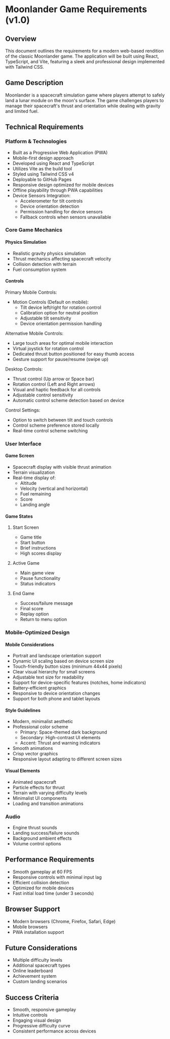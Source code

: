 # Moonlander Game Requirements (v1.0)

## Overview
This document outlines the requirements for a modern web-based rendition of the classic Moonlander game. The application will be built using React, TypeScript, and Vite, featuring a sleek and professional design implemented with Tailwind CSS.

## Game Description
Moonlander is a spacecraft simulation game where players attempt to safely land a lunar module on the moon's surface. The game challenges players to manage their spacecraft's thrust and orientation while dealing with gravity and limited fuel.

## Technical Requirements

### Platform & Technologies
- Built as a Progressive Web Application (PWA)
- Mobile-first design approach
- Developed using React and TypeScript
- Utilizes Vite as the build tool
- Styled using Tailwind CSS v4
- Deployable to GitHub Pages
- Responsive design optimized for mobile devices
- Offline playability through PWA capabilities
- Device Sensors Integration:
  - Accelerometer for tilt controls
  - Device orientation detection
  - Permission handling for device sensors
  - Fallback controls when sensors unavailable

### Core Game Mechanics

#### Physics Simulation
- Realistic gravity physics simulation
- Thrust mechanics affecting spacecraft velocity
- Collision detection with terrain
- Fuel consumption system

#### Controls
Primary Mobile Controls:
- Motion Controls (Default on mobile):
  - Tilt device left/right for rotation control
  - Calibration option for neutral position
  - Adjustable tilt sensitivity
  - Device orientation permission handling
  
Alternative Mobile Controls:
- Large touch areas for optimal mobile interaction
- Virtual joystick for rotation control
- Dedicated thrust button positioned for easy thumb access
- Gesture support for pause/resume (swipe up)

Desktop Controls:
- Thrust control (Up arrow or Space bar)
- Rotation control (Left and Right arrows)
- Visual and haptic feedback for all controls
- Adjustable control sensitivity
- Automatic control scheme detection based on device

Control Settings:
- Option to switch between tilt and touch controls
- Control scheme preference stored locally
- Real-time control scheme switching

### User Interface

#### Game Screen
- Spacecraft display with visible thrust animation
- Terrain visualization
- Real-time display of:
  - Altitude
  - Velocity (vertical and horizontal)
  - Fuel remaining
  - Score
  - Landing angle

#### Game States
1. Start Screen
   - Game title
   - Start button
   - Brief instructions
   - High scores display

2. Active Game
   - Main game view
   - Pause functionality
   - Status indicators

3. End Game
   - Success/failure message
   - Final score
   - Replay option
   - Return to menu option

### Mobile-Optimized Design

#### Mobile Considerations
- Portrait and landscape orientation support
- Dynamic UI scaling based on device screen size
- Touch-friendly button sizes (minimum 44x44 pixels)
- Clear visual hierarchy for small screens
- Adjustable text size for readability
- Support for device-specific features (notches, home indicators)
- Battery-efficient graphics
- Responsive to device orientation changes
- Support for both phone and tablet layouts

#### Style Guidelines
- Modern, minimalist aesthetic
- Professional color scheme
  - Primary: Space-themed dark background
  - Secondary: High-contrast UI elements
  - Accent: Thrust and warning indicators
- Smooth animations
- Crisp vector graphics
- Responsive layout adapting to different screen sizes

#### Visual Elements
- Animated spacecraft
- Particle effects for thrust
- Terrain with varying difficulty levels
- Minimalist UI components
- Loading and transition animations

### Audio
- Engine thrust sounds
- Landing success/failure sounds
- Background ambient effects
- Volume control options

## Performance Requirements
- Smooth gameplay at 60 FPS
- Responsive controls with minimal input lag
- Efficient collision detection
- Optimized for mobile devices
- Fast initial load time (under 3 seconds)

## Browser Support
- Modern browsers (Chrome, Firefox, Safari, Edge)
- Mobile browsers
- PWA installation support

## Future Considerations
- Multiple difficulty levels
- Additional spacecraft types
- Online leaderboard
- Achievement system
- Custom landing scenarios

## Success Criteria
- Smooth, responsive gameplay
- Intuitive controls
- Engaging visual design
- Progressive difficulty curve
- Consistent performance across devices
